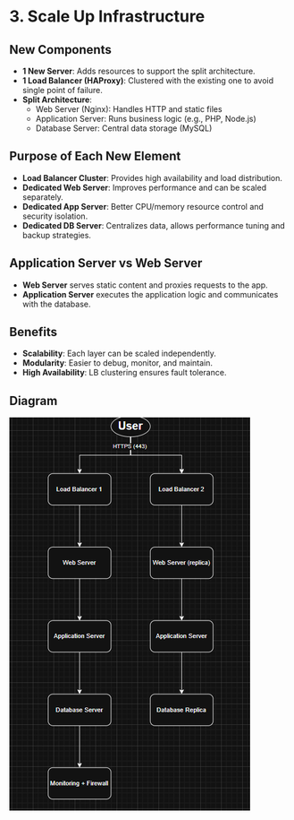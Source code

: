 # 3. Scale Up Infrastructure

## New Components
- **1 New Server**: Adds resources to support the split architecture.
- **1 Load Balancer (HAProxy)**: Clustered with the existing one to avoid single point of failure.
- **Split Architecture**:
  - Web Server (Nginx): Handles HTTP and static files
  - Application Server: Runs business logic (e.g., PHP, Node.js)
  - Database Server: Central data storage (MySQL)

## Purpose of Each New Element
- **Load Balancer Cluster**: Provides high availability and load distribution.
- **Dedicated Web Server**: Improves performance and can be scaled separately.
- **Dedicated App Server**: Better CPU/memory resource control and security isolation.
- **Dedicated DB Server**: Centralizes data, allows performance tuning and backup strategies.

## Application Server vs Web Server
- **Web Server** serves static content and proxies requests to the app.
- **Application Server** executes the application logic and communicates with the database.

## Benefits
- **Scalability**: Each layer can be scaled independently.
- **Modularity**: Easier to debug, monitor, and maintain.
- **High Availability**: LB clustering ensures fault tolerance.

## Diagram
![Scale Up Infrastructure](./img/diag-task-3.png)
